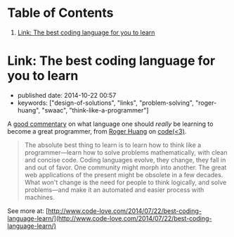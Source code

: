 
# Table of Contents

1.  [Link: The best coding language for you to learn](#link-the-best-coding-language-for-you-to-learn)


<a id="link-the-best-coding-language-for-you-to-learn"></a>

# Link: The best coding language for you to learn

-   published date: 2014-10-22 00:57
-   keywords: ["design-of-solutions", "links", "problem-solving", "roger-huang", "swaac", "think-like-a-programmer"]

A [good commentary](http://www.code-love.com/2014/07/22/best-coding-language-learn/?utm_content=buffer53a37&utm_medium=social&utm_source=plus.google.com&utm_campaign=buffer#sthash.XFjxPptN.dpuf) on what language one should *really* be learning to become a great programmer, from [Roger Huang](http://www.code-love.com/author/roger-huangthoughtbasin-com/) on [code(<3)](http://www.code-love.com/).

> The absolute best thing to learn is to learn how to think like a programmer&#x2014;learn how to solve problems mathematically, with clean and concise code. Coding languages evolve, they change, they fall in and out of favor. One community might morph into another. The great web applications of the present might be obsolete in a few decades. What won't change is the need for people to think logically, and solve problems&#x2014;and make it an automated and easier process with machines.

See more at: [http://www.code-love.com/2014/07/22/best-coding-language-learn/](http://www.code-love.com/2014/07/22/best-coding-language-learn/)

